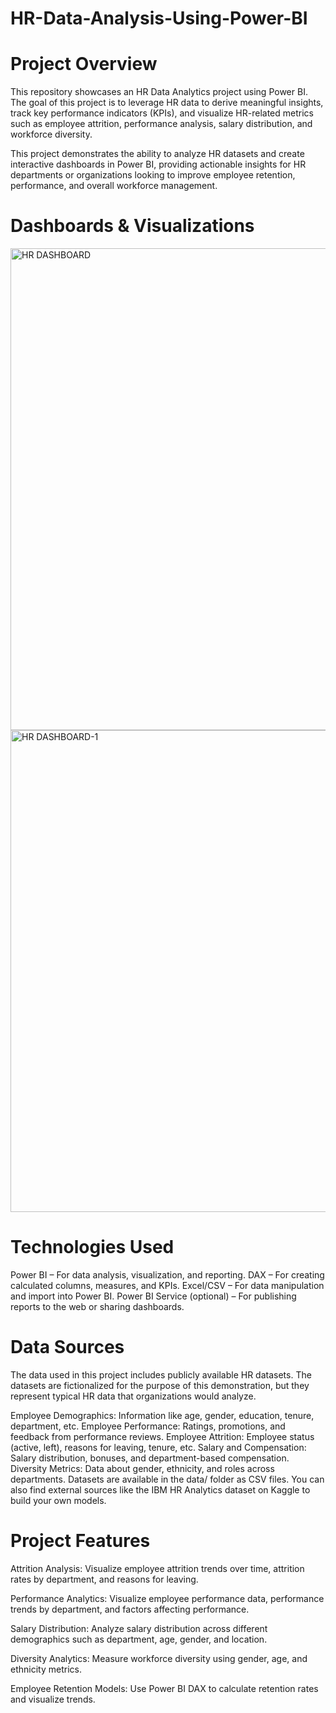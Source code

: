 # HR-Data-Analysis-Using-Power-BI
# Project Overview

This repository showcases an HR Data Analytics project using Power BI. The goal of this project is to leverage HR data to derive meaningful insights, track key performance indicators (KPIs), and visualize HR-related metrics such as employee attrition, performance analysis, salary distribution, and workforce diversity.

This project demonstrates the ability to analyze HR datasets and create interactive dashboards in Power BI, providing actionable insights for HR departments or organizations looking to improve employee retention, performance, and overall workforce management.

# Dashboards & Visualizations

<img width="771" alt="HR DASHBOARD" src="https://github.com/user-attachments/assets/5c7bcfd8-22d3-4d78-9cf9-0b64e2f1418a" />

<img width="771" alt="HR DASHBOARD-1" src="https://github.com/user-attachments/assets/38b78455-f830-49f8-bf90-b7c80954115e" />


# Technologies Used

Power BI – For data analysis, visualization, and reporting.
DAX – For creating calculated columns, measures, and KPIs.
Excel/CSV – For data manipulation and import into Power BI.
Power BI Service (optional) – For publishing reports to the web or sharing dashboards.
# Data Sources

The data used in this project includes publicly available HR datasets. The datasets are fictionalized for the purpose of this demonstration, but they represent typical HR data that organizations would analyze.

Employee Demographics: Information like age, gender, education, tenure, department, etc.
Employee Performance: Ratings, promotions, and feedback from performance reviews.
Employee Attrition: Employee status (active, left), reasons for leaving, tenure, etc.
Salary and Compensation: Salary distribution, bonuses, and department-based compensation.
Diversity Metrics: Data about gender, ethnicity, and roles across departments.
Datasets are available in the data/ folder as CSV files. You can also find external sources like the IBM HR Analytics dataset on Kaggle to build your own models.

# Project Features

Attrition Analysis: Visualize employee attrition trends over time, attrition rates by department, and reasons for leaving.

Performance Analytics: Visualize employee performance data, performance trends by department, and factors affecting performance.

Salary Distribution: Analyze salary distribution across different demographics such as department, age, gender, and location.

Diversity Analytics: Measure workforce diversity using gender, age, and ethnicity metrics.


Employee Retention Models: Use Power BI DAX to calculate retention rates and visualize trends.





